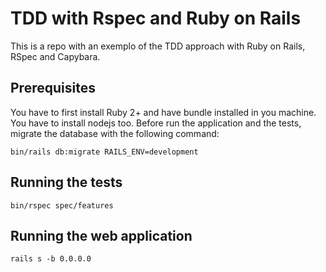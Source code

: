 # TDD with Rspec and Ruby on Rails
This is a repo with an exemplo of the TDD approach with Ruby on Rails, RSpec and Capybara.

## Prerequisites
You have to first install Ruby 2+ and have bundle installed in you machine. You have to install nodejs too. Before run the application and the tests, migrate the database with the following command:

```bin/rails db:migrate RAILS_ENV=development```

## Running the tests

```bin/rspec spec/features```

## Running the web application

```rails s -b 0.0.0.0```
